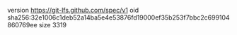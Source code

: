 version https://git-lfs.github.com/spec/v1
oid sha256:32e1006c1deb52a14ba5e4e53876fd19000ef35b253f7bbc2c699104860769ee
size 3319
